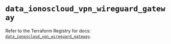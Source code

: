 # `data_ionoscloud_vpn_wireguard_gateway`

Refer to the Terraform Registry for docs: [`data_ionoscloud_vpn_wireguard_gateway`](https://registry.terraform.io/providers/ionos-cloud/ionoscloud/6.6.8/docs/data-sources/vpn_wireguard_gateway).
